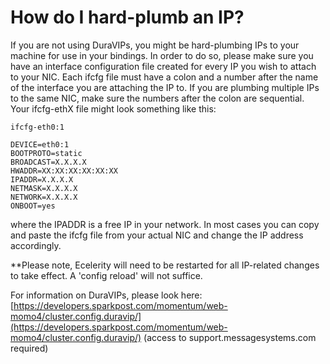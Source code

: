 # How do I hard-plumb an IP?

If you are not using DuraVIPs, you might be hard-plumbing IPs to your machine for use in your bindings. In order to do so, please make sure you have an interface configuration file created for every IP you wish to attach to your NIC. Each ifcfg file must have a colon and a number after the name of the interface you are attaching the IP to. If you are plumbing multiple IPs to the same NIC, make sure the numbers after the colon are sequential. Your ifcfg-ethX file might look something like this:


```
ifcfg-eth0:1

DEVICE=eth0:1
BOOTPROTO=static
BROADCAST=X.X.X.X
HWADDR=XX:XX:XX:XX:XX:XX
IPADDR=X.X.X.X
NETMASK=X.X.X.X
NETWORK=X.X.X.X
ONBOOT=yes
```


where the IPADDR is a free IP in your network. In most cases you can copy and paste the ifcfg file from your actual NIC and change the IP address accordingly. 

**Please note, Ecelerity will need to be restarted for all IP-related changes to take effect. A 'config reload' will not suffice.

For information on DuraVIPs, please look here:[https://developers.sparkpost.com/momentum/web-momo4/cluster.config.duravip/](https://developers.sparkpost.com/momentum/web-momo4/cluster.config.duravip/) (access to support.messagesystems.com required)